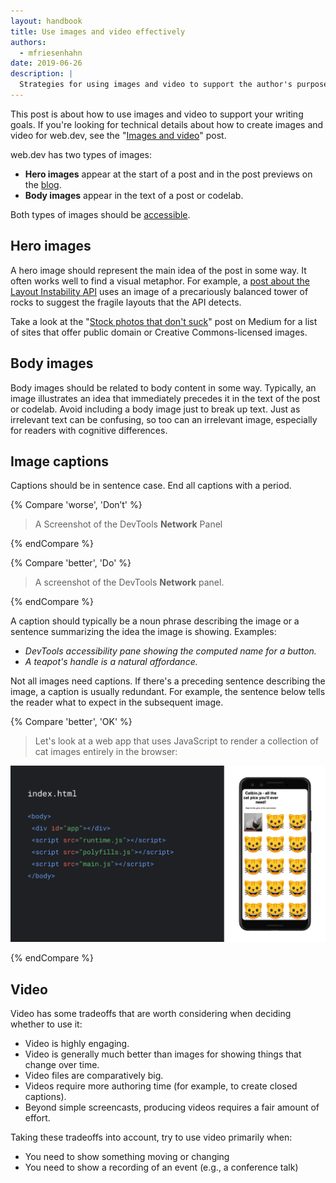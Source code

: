 ```yaml
---
layout: handbook
title: Use images and video effectively
authors:
  - mfriesenhahn
date: 2019-06-26
description: |
  Strategies for using images and video to support the author's purpose on web.dev.
---
```


This post is about how to use images and video to support your writing goals. If you're looking for technical details about how to create images and video for web.dev, see the "[Images and video](/markup-media)" post.

web.dev has two types of images:
* **Hero images** appear at the start of a post and in the post previews on the [blog](/blog).
* **Body images** appear in the text of a post or codelab.

Both types of images should be [accessible](/inclusion-and-accessibility#use-inclusive-images).

## Hero images
A hero image should represent the main idea of the post in some way. It often works well to find a visual metaphor. For example, a [post about the Layout Instability API](/layout-instability-api) uses an image of a precariously balanced tower of rocks to suggest the fragile layouts that the API detects.

Take a look at the "[Stock photos that don't suck](https://medium.com/@dustin/stock-photos-that-dont-suck-62ae4bcbe01b)" post on Medium for a list of sites that offer public domain or Creative Commons-licensed images.

## Body images
Body images should be related to body content in some way. Typically, an image illustrates an idea that immediately precedes it in the text of the post or codelab. Avoid including a body image just to break up text. Just as irrelevant text can be confusing, so too can an irrelevant image, especially for readers with cognitive differences.

## Image captions
Captions should be in sentence case. End all captions with a period.

{% Compare 'worse', 'Don’t' %}
> A Screenshot of the DevTools **Network** Panel

{% endCompare %}

{% Compare 'better', 'Do' %}
> A screenshot of the DevTools **Network** panel.

{% endCompare %}

A caption should typically be a noun phrase describing the image or a sentence summarizing the idea the image is showing. Examples:
* _DevTools accessibility pane showing the computed name for a button._
* _A teapot's handle is a natural affordance._

Not all images need captions. If there's a preceding sentence describing the image, a caption is usually redundant. For example, the sentence below tells the reader what to expect in the subsequent image.

{% Compare 'better', 'OK' %}
> Let's look at a web app that uses JavaScript to render a collection of cat images entirely in the browser:

![Image of a code sample next to the mobile site that it renders.](spa-kittens.png)

{% endCompare %}

## Video
Video has some tradeoffs that are worth considering when deciding whether to use it:
* Video is highly engaging.
* Video is generally much better than images for showing things that change over time.
* Video files are comparatively big.
* Videos require more authoring time (for example, to create closed captions).
* Beyond simple screencasts, producing videos requires a fair amount of effort.

Taking these tradeoffs into account, try to use video primarily when:
* You need to show something moving or changing
* You need to show a recording of an event (e.g., a conference talk)
